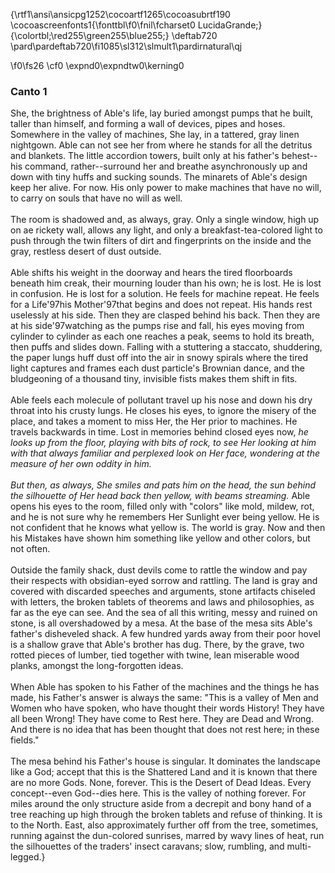 {\rtf1\ansi\ansicpg1252\cocoartf1265\cocoasubrtf190
\cocoascreenfonts1{\fonttbl\f0\fnil\fcharset0 LucidaGrande;}
{\colortbl;\red255\green255\blue255;}
\deftab720
\pard\pardeftab720\fi1085\sl312\slmult1\pardirnatural\qj

\f0\fs26 \cf0 \expnd0\expndtw0\kerning0
### Canto 1

She, the brightness of Able's life, lay buried amongst pumps that he built, taller than himself, and forming a wall of devices, pipes and hoses. Somewhere in the valley of machines, She lay, in a tattered, gray linen nightgown. Able can not see her from where he stands for all the detritus and blankets. The little accordion towers, built only at his father's behest--his command, rather--surround her and breathe asynchronously up and down with tiny huffs and sucking sounds. The minarets of Able's design keep her alive. For now. His only power to make machines that have no will, to carry on souls that have no will as well.\
\
The room is shadowed and, as always, gray. Only a single window, high up on ae rickety wall, allows any light, and only a breakfast-tea-colored light to push through the twin filters of dirt and fingerprints on the inside and the gray, restless desert of dust outside.\
\
Able shifts his weight in the doorway and hears the tired floorboards beneath him creak, their mourning louder than his own; he is lost. He is lost in confusion. He is lost for a solution. He feels for machine repeat. He feels for a Life\'97his Mother\'97that begins and does not repeat. His hands rest uselessly at his side. Then they are clasped behind his back. Then they are at his side\'97watching as the pumps rise and fall, his eyes moving from cylinder to cylinder as each one reaches a peak, seems to hold its breath, then puffs and slides down. Falling with a stuttering a staccato, shuddering, the paper lungs huff dust off into the air in snowy spirals where the tired light captures and frames each dust particle's Brownian dance, and the bludgeoning of a thousand tiny, invisible fists makes them shift in fits.\
\
Able feels each molecule of pollutant travel up his nose and down his dry throat into his crusty lungs.  He closes his eyes, to ignore the misery of the place, and takes a moment to miss Her, the Her prior to machines. He travels backwards in time.  Lost in memories behind closed eyes now, *he looks up from the floor, playing with bits of rock, to see Her looking at him with that always familiar and perplexed look on Her face, wondering at the measure of her own oddity in him.\
\
But then, as always, She smiles and pats him on the head, the sun behind the silhouette of Her head back then yellow, with beams streaming.* Able opens his eyes to the room, filled only with "colors" like mold, mildew, rot, and he is not sure why he remembers Her Sunlight ever being yellow. He is not confident that he knows what yellow is. The world is gray. Now and then his Mistakes have shown him something like yellow and other colors, but not often.\
\
Outside the family shack, dust devils come to rattle the window and pay their respects with obsidian-eyed sorrow and rattling. The land is gray and covered with discarded speeches and arguments, stone artifacts chiseled with letters, the broken tablets of theorems and laws and philosophies, as far as the eye can see. And the sea of all this writing, messy and ruined on stone, is all overshadowed by a mesa. At the base of the mesa sits Able's father's disheveled shack. A few hundred yards away from their poor hovel is a shallow grave that Able's brother has dug. There, by the grave, two rotted pieces of lumber, tied together with twine, lean miserable wood planks, amongst the long-forgotten ideas.\
\
When Able has spoken to his Father of the machines and the things he has made, his Father's answer is always the same: "This is a valley of Men and Women who have spoken, who have thought their words History! They have all been Wrong! They have come to Rest here. They are Dead and Wrong. And there is no idea that has been thought that does not rest here; in these fields."\
\
The mesa behind his Father's house is singular. It dominates the landscape like a God; accept that this is the Shattered Land and it is known that there are no more Gods. None, forever. This is the Desert of Dead Ideas. Every concept--even God--dies here. This is the valley of nothing forever. For miles around the only structure aside from a decrepit and bony hand of a tree reaching up high through the broken tablets and refuse of thinking. It is to the North. East, also approximately further off from the tree, sometimes, running against the dun-colored sunrises, marred by wavy lines of heat, run the silhouettes of the traders' insect caravans; slow, rumbling, and multi-legged.}